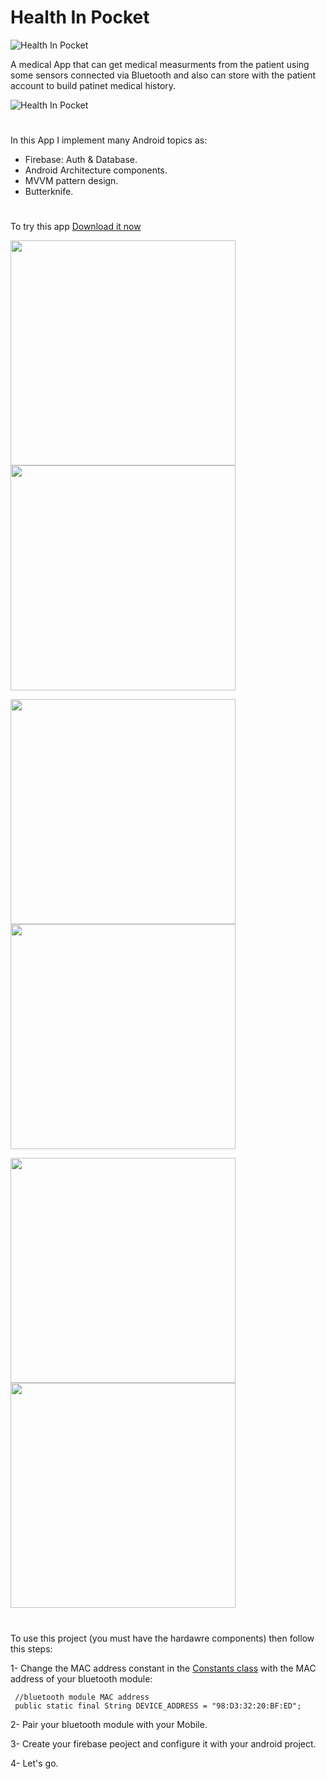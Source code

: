 # Health In Pocket

![Health In Pocket](https://github.com/IslamKhSh/HealthInPocket/blob/master/app/src/main/res/drawable-xhdpi/logo_small.9.png)

A medical App that can get medical measurments from the patient using some sensors connected via Bluetooth and also can store with the patient account to build patinet medical history.

![Health In Pocket](https://github.com/IslamKhSh/HealthInPocket/blob/master/screenshots/IMG_2538.JPG)
#
In this App I implement many Android topics as:
  - Firebase: Auth & Database.
  - Android Architecture components.
  - MVVM pattern design.
  - Butterknife.
  #
 
 To try this app [Download it now](https://drive.google.com/open?id=1OAC88TLtTIhKu3zKumx1sQN3w5spaGeO)
 
 <img src="https://github.com/IslamKhSh/HealthInPocket/blob/master/screenshots/Login%20Screen.png" width="360">   <img src="https://github.com/IslamKhSh/HealthInPocket/blob/master/screenshots/Sign%20up%20Screen.png" width="360">
 
<img src="https://github.com/IslamKhSh/HealthInPocket/blob/master/screenshots/CheckUp%20Fragmet.png" width="360">   <img src="https://github.com/IslamKhSh/HealthInPocket/blob/master/screenshots/History%20Fragment.png" width="360">

<img src="https://github.com/IslamKhSh/HealthInPocket/blob/master/screenshots/Drawer%20Navigation.png" width="360">   <img src="https://github.com/IslamKhSh/HealthInPocket/blob/master/screenshots/Share%20item.png" width="360">
 
 #
 To use this project (you must have the hardawre components) then follow this steps:
  
  1- Change the MAC address constant in the [Constants class](https://github.com/IslamKhSh/HealthInPocket/blob/master/app/src/main/java/islamkhsh/com/healthinpocket/common/Constants.java) with the MAC address of your bluetooth module:
  
     //bluetooth module MAC address
     public static final String DEVICE_ADDRESS = "98:D3:32:20:BF:ED";
     
  2- Pair your bluetooth module with your Mobile.
  
  3- Create your firebase peoject and configure it with your android project.
  
  4- Let's go.

